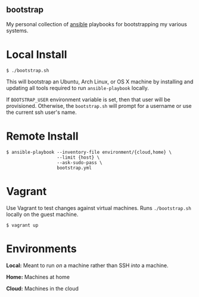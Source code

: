 bootstrap
----

My personal collection of [ansible]() playbooks for bootstrapping my various systems.

# Local Install

`$ ./bootstrap.sh`

This will bootstrap an Ubuntu, Arch Linux, or OS X machine by installing and updating all tools required to run `ansible-playbook` locally.

If `BOOTSTRAP_USER` environment variable is set, then that user will be provisioned. Otherwise, the `bootstrap.sh` will prompt for a username or use the current ssh user's name.

# Remote Install

```
$ ansible-playbook --inventory-file environment/{cloud,home} \
                   --limit {host} \
                   --ask-sudo-pass \
                   bootstrap.yml
```

# Vagrant

Use Vagrant to test changes against virtual machines.
Runs `./bootstrap.sh` locally on the guest machine.

`$ vagrant up`

# Environments

**Local:** Meant to run _on_ a machine rather than SSH _into_ a machine.

**Home:** Machines at home

**Cloud:** Machines in the cloud
